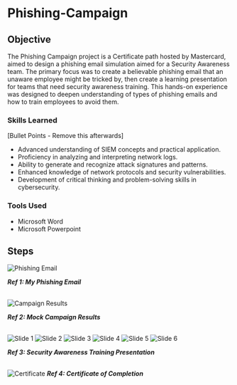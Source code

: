 # Phishing-Campaign

## Objective

The Phishing Campaign project is a Certificate path hosted by Mastercard, aimed to design a phishing email simulation aimed for a Security Awareness team. The primary focus was to create a believable phishing email that an unaware employee might be tricked by, then create a learning presentation for teams that need security awareness training. This hands-on experience was designed to deepen understanding of types of phishing emails and how to train employees to avoid them.

### Skills Learned
[Bullet Points - Remove this afterwards]

- Advanced understanding of SIEM concepts and practical application.
- Proficiency in analyzing and interpreting network logs.
- Ability to generate and recognize attack signatures and patterns.
- Enhanced knowledge of network protocols and security vulnerabilities.
- Development of critical thinking and problem-solving skills in cybersecurity.

### Tools Used

- Microsoft Word
- Microsoft Powerpoint

## Steps
![Phishing Email](https://github.com/user-attachments/assets/189ecd5e-c392-44c1-bed4-de30cc9f02a4)

  ***Ref 1: My Phishing Email***
  
<br/>![Campaign Results](https://github.com/user-attachments/assets/d36dbf0c-3fbe-41cc-bec7-42d5b1dabe47)

  ***Ref 2: Mock Campaign Results***
  
<br/>![Slide 1](https://github.com/user-attachments/assets/cd08abce-de47-4c77-9960-431fbd1c9ccb)
![Slide 2](https://github.com/user-attachments/assets/73368f0a-6ab7-4b22-9ce5-d8b3dd46231e)
![Slide 3](https://github.com/user-attachments/assets/eb90142f-217e-4ea1-a069-2a0ae2d56012)
![Slide 4](https://github.com/user-attachments/assets/ff36ec0f-4eb5-420c-8ba7-6f5c96460a50)
![Slide 5](https://github.com/user-attachments/assets/cb97b238-77f7-4cfd-b42a-80b0ada01d4e)
![Slide 6](https://github.com/user-attachments/assets/9c89b98a-6b3b-4189-a1e8-6d33448c16d4)

  ***Ref 3: Security Awareness Training Presentation***
  
<br/>![Certificate](https://github.com/user-attachments/assets/fc12d3f0-b81f-4c6b-9849-5ab02dcda0fe)
  ***Ref 4: Certificate of Completion***
